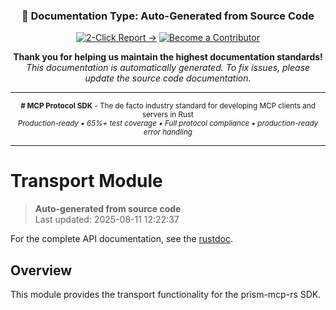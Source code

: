 <!-- 
═══════════════════════════════════════════════════════════════
🤖 AUTO-GENERATED DOCUMENTATION
═══════════════════════════════════════════════════════════════
Type: API Reference (Auto-Generated)
Source: Rust source code
Generated: 2025-08-11 12:22:37 UTC
Generator: scripts/generate-docs.sh
Hash: 52673f00
Repository: https://github.com/prismworks-ai/prism-mcp-rs
═══════════════════════════════════════════════════════════════
-->

<div align="center">

### 🤖 Documentation Type: **Auto-Generated from Source Code**

[![2-Click Report →](https://img.shields.io/badge/2--Click%20Report%20→-orange?style=for-the-badge)](https://github.com/prismworks-ai/prism-mcp-rs/issues/new?title=%23%23+Documentation+Issue%3A+transport.md&labels=documentation%2Cauto-generated&body=%3C%21--+Thank+you+for+helping+us+improve%21+Your+report+helps+maintain+our+high+documentation+standards.+--%3E%0A%0A%23%23%23+%F0%9F%93%8D+Document+Details%0A-+%2A%2AFile%3A%2A%2A+%60docs%2Fapi%2Ftransport.md%60%0A-+%2A%2AType%3A%2A%2A+Auto-Generated%0A-+%2A%2AURL%3A%2A%2A+%5Bdocs%2Fapi%2Ftransport.md%5D%28https%3A%2F%2Fgithub.com%2Fprismworks-ai%2Fmcp-protocol-sdk%2Fblob%2Fmain%2Fdocs%2Fapi%2Ftransport.md%29%0A%0A%23%23%23+Bug%3A+Issue+Description%0A%3C%21--+Please+describe+what%27s+wrong+with+the+documentation+%28required%29+--%3E%0A%0A%0A%0A%23%23%23+Note%3A+Suggested+Fix+%28Optional%29%0A%3C%21--+If+you+know+how+to+fix+it%2C+please+share%21+--%3E%0A%0A%0A%0A---%0A%2AThank+you+for+helping+us+maintain+the+highest+documentation+standards%21+Thanks%2A%0A%2AThis+issue+was+created+using+the+2-click+reporting+system%2A)
[![Become a Contributor](https://img.shields.io/badge/Become%20a%20Contributor-blue?style=for-the-badge)](https://github.com/prismworks-ai/prism-mcp-rs/blob/main/CONTRIBUTING.md)

**Thank you for helping us maintain the highest documentation standards!**  
*This documentation is automatically generated. To fix issues, please update the source code documentation.*

</div>

---

<div align="center">
<sub>

**# MCP Protocol SDK** - The de facto industry standard for developing MCP clients and servers in Rust  
*Production-ready • 65%+ test coverage • Full protocol compliance • production-ready error handling*

</sub>
</div>

---

# Transport Module

> **Auto-generated from source code**  
> Last updated: 2025-08-11 12:22:37

For the complete API documentation, see the [rustdoc](../../target/doc/prism_mcp_rs/transport/index.html).

## Overview

This module provides the transport functionality for the prism-mcp-rs SDK.

